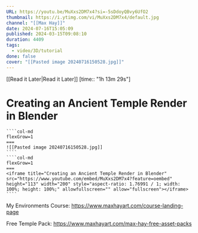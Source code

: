 ```yaml
---
URL: https://youtu.be/MuXxs2DM7x4?si=-5sDdoyQBvy6UfO2
thumbnail: https://i.ytimg.com/vi/MuXxs2DM7x4/default.jpg
channel: "[[Max Hay]]"
date: 2024-07-16T15:05:09
published: 2024-03-15T09:08:10
duration: 4409
tags:
  - video/3D/tutorial
done: false
cover: "[[Pasted image 20240716150528.jpg]]"
---
```

[[Read it Later|Read it Later]] [time:: "1h 13m 29s"]
# Creating an Ancient Temple Render in Blender
`````col
````col-md
flexGrow=1
===
![[Pasted image 20240716150528.jpg]]
````
````col-md
flexGrow=1
===
<iframe title="Creating an Ancient Temple Render in Blender" src="https://www.youtube.com/embed/MuXxs2DM7x4?feature=oembed" height="113" width="200" style="aspect-ratio: 1.76991 / 1; width: 100%; height: 100%;" allowfullscreen="" allow="fullscreen"></iframe>
````
`````
My Environments Course:
https://www.maxhayart.com/course-landing-page

Free Temple Pack:
https://www.maxhayart.com/max-hay-free-asset-packs